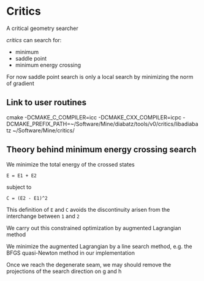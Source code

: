 # Critics
A critical geometry searcher

*critics* can search for:
* minimum
* saddle point
* minimum energy crossing

For now saddle point search is only a local search by minimizing the norm of gradient

## Link to user routines
cmake -DCMAKE_C_COMPILER=icc -DCMAKE_CXX_COMPILER=icpc -DCMAKE_PREFIX_PATH=~/Software/Mine/diabatz/tools/v0/critics/libadiabatz ~/Software/Mine/critics/

## Theory behind minimum energy crossing search
We minimize the total energy of the crossed states
```
E = E1 + E2
```
subject to
```
C = (E2 - E1)^2
```
This definition of `E` and `C` avoids the discontinuity arisen from the interchange between `1` and `2`

We carry out this constrained optimization by augmented Lagrangian method

We minimize the augmented Lagrangian by a line search method, e.g. the BFGS quasi-Newton method in our implementation

Once we reach the degenerate seam, we may should remove the projections of the search direction on g and h